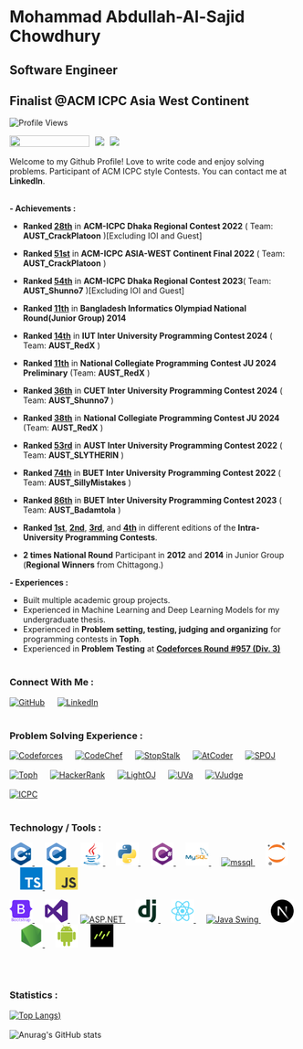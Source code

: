 # Mohammad Abdullah-Al-Sajid Chowdhury 
## Software Engineer
## Finalist @ACM ICPC Asia West Continent

![Profile Views](https://komarev.com/ghpvc/?username=SajidAbdullah729&color=orange)

<p align="left" style="display: flex; gap: 10px; align-items: center;">
  <a href="https://codeforces.com/profile/SajidAbdullah" style="display: inline-block;">
    <img src="https://img.shields.io/badge/Codeforces-1613-0000FF?style=for-the-badge&logo=codeforces" width="140" height="20">
  </a>
  <a href="https://www.codechef.com/users/lawliet11235" style="display: inline-block;">
    <img src="https://cp-logo.vercel.app/codechef/lawliet11235?logo=true">
  </a>
  <a href="https://atcoder.jp/users/Lawliet112358" style="display: inline-block;">
    <img src="https://cp-logo.vercel.app/atcoder/Lawliet112358?logo=true">
  </a>
</p>


Welcome to my Github Profile! Love to write code and enjoy solving problems. Participant of ACM ICPC style Contests. You can contact me at **LinkedIn**.
<br></br>

**- Achievements :**

* **Ranked [28th](https://web.archive.org/web/20230531214941/https://algo.codemarshal.org/contests/dhaka-22/standings)** in **ACM-ICPC Dhaka Regional Contest 2022** ( Team: **AUST_CrackPlatoon** )[Excluding IOI and Guest]
* **Ranked [51st](https://icpc.global/regionals/finder/ICPCKolkataKanpur-2023/standings)** in **ACM-ICPC ASIA-WEST Continent Final 2022** ( Team: **AUST_CrackPlatoon** )
* **Ranked [54th](https://icpc.global/regionals/finder/Dhaka-2024/standings)**  in **ACM-ICPC Dhaka Regional Contest 2023**( Team: **AUST_Shunno7** )[Excluding IOI and Guest]

* **Ranked [11th](https://web.archive.org/web/20230405143627/https://algo.codemarshal.org/contests/bio-nr-2014-j)** in **Bangladesh Informatics Olympiad National Round(Junior Group) 2014**
* **Ranked [14th](https://toph.co/c/iut-11th-national-ict-fest-2024/standings)** in **IUT Inter University Programming Contest 2024** ( Team: **AUST_RedX** )
* **Ranked [11th](https://bapsoj.org/contests/ncpc-preliminary-ju-2023/standings)** in **National Collegiate Programming Contest JU 2024 Preliminary** (Team: **AUST_RedX** )  
* **Ranked [36th](https://toph.co/c/cuet-inter-university-codestorm-1-0/standings)** in **CUET Inter University Programming Contest 2024** ( Team: **AUST_Shunno7** ) 
* **Ranked [38th](https://bapsoj.org/contests/ncpc-onsite-2023-hosted-by-ju/standings)** in **National Collegiate Programming Contest JU 2024** (Team: **AUST_RedX** )
* **Ranked [53rd](https://web.archive.org/web/20221201173754/https://algo.codemarshal.org/contests/aust-2022/standings)** in **AUST Inter University Programming Contest 2022** ( Team: **AUST_SLYTHERIN** )   
* **Ranked [74th](https://toph.co/c/buet-inter-university-2022/standings)** in **BUET Inter University Programming Contest 2022** ( Team: **AUST_SillyMistakes** )
* **Ranked [86th](https://toph.co/c/buet-inter-university-2023/standings)** in **BUET Inter University Programming Contest 2023** ( Team: **AUST_Badamtola** ) 

* **Ranked [1st](https://toph.co/contests/training/g2jtqtr/standings)**, **[2nd](https://toph.co/contests/training/6p8qhfa/standings)**, **[3rd](https://toph.co/contests/training/ah224ff/standings)**, and **[4th](https://toph.co/contests/training/wph37wb/standings)** in different editions of the **Intra-University Programming Contests**.
* **2 times National Round** Participant in **2012** and **2014** in Junior Group (**Regional Winners** from Chittagong.)   


**- Experiences :**
* Built multiple academic group projects.  
* Experienced in Machine Learning and Deep Learning Models for my undergraduate thesis.   
* Experienced in **Problem setting, testing, judging and organizing** for programming contests in **Toph**.
* Experienced in **Problem Testing** at  **[Codeforces Round #957 (Div. 3)](https://codeforces.com/blog/entry/131368)**
<br></br>
### Connect With Me :
[![GitHub](https://img.shields.io/badge/GitHub-181717?style=for-the-badge&logo=github&logoColor=white)](https://github.com/SajidAbdullah729)
&emsp;
[![LinkedIn](https://img.shields.io/badge/LinkedIn-0A66C2?style=for-the-badge&logo=linkedin&logoColor=white)](https://www.linkedin.com/in/mohammad-abdullah-al-sajid-chowdhury-software-engineer)
<br></br>
### Problem Solving Experience :

[![Codeforces](https://img.shields.io/badge/Codeforces-1F8ACB?style=for-the-badge&logo=codeforces&logoColor=white)](https://codeforces.com/profile/SajidAbdullah) 
&emsp;
[![CodeChef](https://img.shields.io/badge/CodeChef-5B4638?style=for-the-badge&logo=codechef&logoColor=white)](https://www.codechef.com/users/lawliet11235)
&emsp;
[![StopStalk](https://img.shields.io/badge/StopStalk-800000?style=for-the-badge&logo=stopstalk&logoColor=white)](https://www.stopstalk.com/user/profile/SajidAbdullah)
&emsp;
[![AtCoder](https://img.shields.io/badge/AtCoder-1E90FF?style=for-the-badge&logo=atcoder&logoColor=white)](https://atcoder.jp/users/Lawliet112358)
&emsp;
[![SPOJ](https://img.shields.io/badge/SPOJ-0C0C0C?style=for-the-badge&logo=spoj&logoColor=white)](https://www.spoj.com/users/lawliet112358)
 <br></br>
[![Toph](https://img.shields.io/badge/Toph-FF5722?style=for-the-badge&logo=toph&logoColor=white)](https://toph.co/u/SajidAbdullah)
&emsp;
[![HackerRank](https://img.shields.io/badge/HackerRank-2EC866?style=for-the-badge&logo=hackerrank&logoColor=white)](https://www.hackerrank.com/sajidabdullah729) 
&emsp;
[![LightOJ](https://img.shields.io/badge/LightOJ-AA0000?style=for-the-badge&logo=lightoj&logoColor=white)](https://lightoj.com/user/sajidabdullah)
&emsp;
[![UVa](https://img.shields.io/badge/UVa%20Online%20Judge-00599C?style=for-the-badge&logo=uva&logoColor=white)](https://uhunt.onlinejudge.org/id/1075940)
&emsp;
[![VJudge](https://img.shields.io/badge/VJudge-007ACC?style=for-the-badge&logo=vjudge&logoColor=white)](https://vjudge.net/user/Lawliet112358)
<br></br>
[![ICPC](https://img.shields.io/badge/ICPC-1F8ACB?style=for-the-badge&logo=icpc&logoColor=white)](https://icpc.global/ICPCID/O5VOX4CA0KRM)
<br></br>
### Technology / Tools :


<p align="left">
  <a href="https://www.w3schools.com/cpp/" target="_blank" rel="noreferrer"> <img src="https://raw.githubusercontent.com/devicons/devicon/master/icons/cplusplus/cplusplus-original.svg" alt="cplusplus" width="40" height="40"/> </a>
 &emsp;
  <a href="https://www.w3schools.com/c/" target="_blank" rel="noreferrer"> <img src="https://raw.githubusercontent.com/devicons/devicon/master/icons/c/c-original.svg" alt="c" width="40" height="40"/> </a>
  &emsp; 
 <a href="https://www.java.com" target="_blank" rel="noreferrer"> <img src="https://raw.githubusercontent.com/devicons/devicon/master/icons/java/java-original.svg" alt="java" width="40" height="40"/> </a>
  &emsp; 
 <a href="https://www.python.org" target="_blank" rel="noreferrer"> <img src="https://raw.githubusercontent.com/devicons/devicon/master/icons/python/python-original.svg" alt="python" width="40" height="40"/> </a>
  &emsp; 
 <a href="https://www.w3schools.com/cs/" target="_blank" rel="noreferrer"> <img src="https://raw.githubusercontent.com/devicons/devicon/master/icons/csharp/csharp-original.svg" alt="csharp" width="40" height="40"/> </a>
  &emsp; 
 <a href="https://www.mysql.com/" target="_blank" rel="noreferrer"> <img src="https://raw.githubusercontent.com/devicons/devicon/master/icons/mysql/mysql-original-wordmark.svg" alt="mysql" width="40" height="40"/> </a>
  &emsp;
 <a href="https://www.microsoft.com/en-us/sql-server" target="_blank" rel="noreferrer"> <img src="https://www.svgrepo.com/show/303229/microsoft-sql-server-logo.svg" alt="mssql" width="40" height="40"/> </a>
  &emsp;
 <a href="https://jupyter.org/" target="_blank" rel="noreferrer"> <img src="https://raw.githubusercontent.com/devicons/devicon/master/icons/jupyter/jupyter-original.svg" alt="Jupyter Notebook" width="40" height="40"/> </a>
  &emsp;
<a href="https://www.typescriptlang.org/" target="_blank" rel="noreferrer"> 
  <img src="https://raw.githubusercontent.com/devicons/devicon/master/icons/typescript/typescript-original.svg" 
       alt="TypeScript" width="40" height="40"/> 
</a>
 &emsp;
<a href="https://developer.mozilla.org/en-US/docs/Web/JavaScript" target="_blank" rel="noreferrer"> 
  <img src="https://raw.githubusercontent.com/devicons/devicon/master/icons/javascript/javascript-original.svg" 
       alt="JavaScript" width="40" height="40"/> 
</a>
  
 <a href="https://getbootstrap.com" target="_blank" rel="noreferrer"> <img src="https://raw.githubusercontent.com/devicons/devicon/master/icons/bootstrap/bootstrap-plain-wordmark.svg" alt="bootstrap" width="40" height="40"/> </a>
   &emsp;
  <a href="https://code.visualstudio.com/" target="_blank" rel="noreferrer"> <img src="https://raw.githubusercontent.com/devicons/devicon/master/icons/visualstudio/visualstudio-plain.svg" alt="Visual Studio Code" width="40" height="40"/> </a> 
 &emsp;
<a href="https://dotnet.microsoft.com/apps/aspnet" target="_blank" rel="noreferrer">
  <img src="https://upload.wikimedia.org/wikipedia/commons/e/ee/.NET_Core_Logo.svg" 
       alt="ASP.NET" width="40" height="40"/>
</a>
 &emsp;
<a href="https://www.djangoproject.com/" target="_blank" rel="noreferrer"> 
  <img src="https://raw.githubusercontent.com/devicons/devicon/master/icons/django/django-plain.svg" 
       alt="Django" width="40" height="40"/> 
</a>
 &emsp;
<a href="https://reactjs.org/" target="_blank" rel="noreferrer">
  <img src="https://raw.githubusercontent.com/devicons/devicon/master/icons/react/react-original.svg" 
       alt="React" width="40" height="40"/>
</a>
 &emsp;
<a href="https://docs.oracle.com/javase/8/docs/technotes/guides/swing/" target="_blank" rel="noreferrer">
  <img src="https://upload.wikimedia.org/wikipedia/en/3/30/Java_programming_language_logo.svg" 
       alt="Java Swing" width="40" height="40"/>
</a>
 &emsp;
<a href="https://nextjs.org/" target="_blank" rel="noreferrer"> 
  <img src="https://raw.githubusercontent.com/devicons/devicon/master/icons/nextjs/nextjs-original.svg" 
       alt="Next.js" width="40" height="40"/> 
</a>
 &emsp;
<a href="https://nodejs.org/" target="_blank" rel="noreferrer"> 
  <img src="https://raw.githubusercontent.com/devicons/devicon/master/icons/nodejs/nodejs-original.svg" 
       alt="Node.js" width="40" height="40"/> 
</a>
  &emsp;
  <a href="https://developer.android.com/studio" target="_blank" rel="noreferrer">
  <img src="https://raw.githubusercontent.com/devicons/devicon/master/icons/android/android-original.svg" 
       alt="Android Studio" width="40" height="40"/></a>
&emsp;
<a href="https://orm.drizzle.team/" target="_blank" rel="noreferrer">
  <img src="https://github.com/SajidAbdullah729/SajidAbdullah729/blob/main/assets/drizzle.png" alt="Drizzle ORM" width="40" height="40"/>
</a>
</p>



<br></br>
### Statistics :
[![Top Langs](https://github-readme-stats.vercel.app/api/top-langs/?username=SajidAbdullah729&show_icons=true&theme=radical))](https://github.com/anuraghazra/github-readme-stats)
<br></br>
![Anurag's GitHub stats](https://github-readme-stats.vercel.app/api?username=SajidAbdullah729&show_icons=true&theme=radical)












